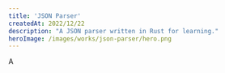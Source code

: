 ```yaml
---
title: 'JSON Parser'
createdAt: 2022/12/22
description: "A JSON parser written in Rust for learning."
heroImage: /images/works/json-parser/hero.png
---
```


A
